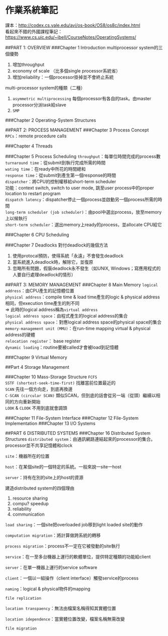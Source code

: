 # 作業系統筆記

課本：<http://codex.cs.yale.edu/avi/os-book/OS8/os8c/index.html>  
看起來不錯的外國課程筆記：<https://www.cs.uic.edu/~jbell/CourseNotes/OperatingSystems/>  

##PART 1: OVERVIEW
###Chapter 1 Introduction
multiprocessor system的三個優勢  
1. 增加throughput  
2. economy of scale （比多個single processor系統省）  
3. 增加reliability：一個processor掛掉並不會終止系統  

multi-processor system的種類（二種）  
1. `asymmetric multiprocessing` 每個processor有各自的task。由master processor分派task給slave  
2. `SMP`  

###Chapter 2 Operating-System Structures


##PART 2: PROCESS MANAGEMENT
###Chapter 3 Process Concept
`RPCs`：remote procedure calls

###Chapter 4 Threads

###Chapter 5 Process Scheduling
`throughput`：每單位時間完成的process數  
`turnaround time`：從submit到執行完成所需的時間  
`wating time`：在ready中所花的時間總和  
`response time`：從submit到產生第一個response的時間  
`dispatcher`：將CPU的控制權移給short-term scheduler  
功能：context switch, switch to user mode, 跳至user process中的proper location to restart program  
`dispatch latency`：dispatcher停止一個process並啟動另一個process所需的時間  
`long-term scheduler (job scheduler)`：由pool中選出process，放至memory上以候執行  
`short-term scheduler`：選出memory上ready的process，並allocate CPU給它  


###Chapter 6 CPU Scheduling


###Chapter 7 Deadlocks
對付deadlock的幾個方法  
1. 使用protocal預防，使得系統「永遠」不會發生deadlock  
2. 當系統進入deadlock時，解除它，並復原  
3. 忽略所有問題，假裝deadlock永不發生（如UNIX, Windows；寫應用程式的人要自行處理deadlock的情形）  

##PART 3: MEMORY MANAGEMENT
###Chapter 8 Main Memory
`logical address`：由CPU產生的記憶體位置  
`physical address`：compile time & load time產生的logic & physical address相同，但execution time產生的則不同  
=> 此時的logical address稱為`virtual address`  
`logical address space`：由程式產生的logical address的集合  
`physical address space`：對應logical address space的physical space的集合  
`memory-management unit (MMU)`：在run-time mapping virtual & physical address的硬體  
`relocation register`： base register  
`dynamic loading`：routine要被called才會被load到記憶體


###Chapter 9 Virtual Memory


##Part 4 Storage Management

###Chapter 10 Mass-Storage Structure
`FCFS`  
`SSTF (shortest-seek-time-first)` 找離當前位置最近的  
`SCAN` 先往一個方向走，到底再換邊  
`C-SCAN (circular SCAN)` 類似SCAN，但到底的話會從另一端（從頭）繼續以相同的方向重新開始  
`LOOK` & `CLOOK` 不用到底就會調頭  

###Chapter 11 File-System Interface
###Chapter 12 File-System Implementation
###Chapter 13 I/O Systems


##PART 6 DISTRIBUTED SYSTEMS
###Chapter 16 Distributed System Structures
`distributed system`：由通訊網路連結起來的processor的集合。processor並不共享記憶體和clock  

`site`：機器所在的位置  

`host`：在某個site的一個特定的系統。一般來說一site一host  

`server`：持有在別的site上的host的資源  

建造distributed system的四個理由
1. resource sharing  
2. compu? speedup  
3. reliability  
4. communication  

`load sharing`：一個site把overloaded job移到light loaded site的動作  

`computation migration`：將計算做跨系統的轉移  

`process migration`：process不一定在它被發動的site執行  

`service`：在一至多台機器上運行的軟體單位，提供特定種類的功能給client  

`server`：在單一機器上運行的service software  

`client`：一個以一組操作（client interface）觸發service的process  

`naming`：logical & physical物件的mapping  

`file replication`

`location transpaency`：無法由檔案名稱得知其實體位置  

`location idependence`：當實體位置改變，檔案名稱無需改變  

`file migration`